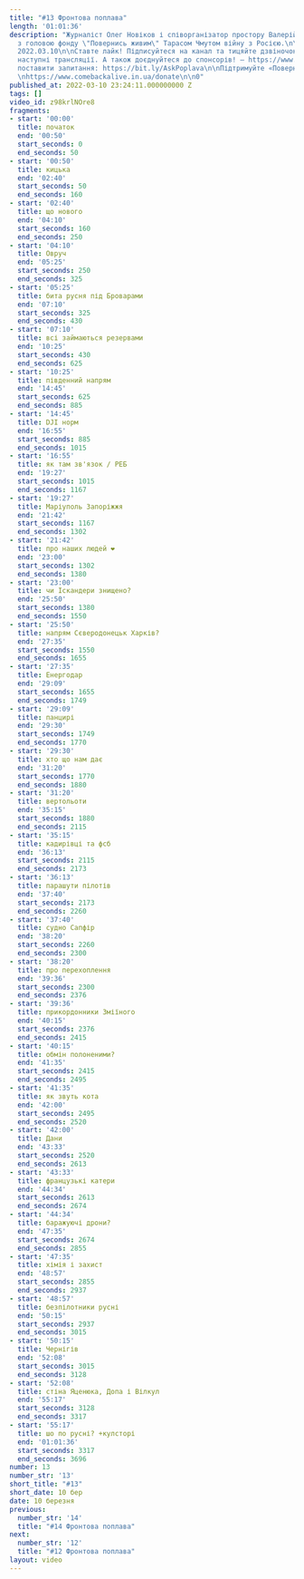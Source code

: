 ```yaml
---
title: "#13 Фронтова поплава"
length: '01:01:36'
description: "Журналіст Олег Новіков і співорганізатор простору Валерій Агєєв обговорюють
  з головою фонду \"Повернись живим\" Тарасом Чмутом війну з Росією.\n\nВипуск за
  2022.03.10\n\nСтавте лайк! Підписуйтеся на канал та тицяйте дзвіночок, щоб не пропустити
  наступні трансляції. А також доєднуйтеся до спонсорів! – https://www.youtube.com/channel/UCwCkRo2WQx_9JRWISLC47fw/join\n\n‼️Щоб
  поставити запитання: https://bit.ly/AskPoplava\n\nПідтримуйте «Повернись Живим»:
  \nhttps://www.comebackalive.in.ua/donate\n\n0"
published_at: 2022-03-10 23:24:11.000000000 Z
tags: []
video_id: z98krlNOre8
fragments:
- start: '00:00'
  title: початок
  end: '00:50'
  start_seconds: 0
  end_seconds: 50
- start: '00:50'
  title: кицька
  end: '02:40'
  start_seconds: 50
  end_seconds: 160
- start: '02:40'
  title: що нового
  end: '04:10'
  start_seconds: 160
  end_seconds: 250
- start: '04:10'
  title: Овруч
  end: '05:25'
  start_seconds: 250
  end_seconds: 325
- start: '05:25'
  title: бита русня під Броварами
  end: '07:10'
  start_seconds: 325
  end_seconds: 430
- start: '07:10'
  title: всі займаються резервами
  end: '10:25'
  start_seconds: 430
  end_seconds: 625
- start: '10:25'
  title: південний напрям
  end: '14:45'
  start_seconds: 625
  end_seconds: 885
- start: '14:45'
  title: DJI норм
  end: '16:55'
  start_seconds: 885
  end_seconds: 1015
- start: '16:55'
  title: як там зв'язок / РЕБ
  end: '19:27'
  start_seconds: 1015
  end_seconds: 1167
- start: '19:27'
  title: Маріуполь Запоріжжя
  end: '21:42'
  start_seconds: 1167
  end_seconds: 1302
- start: '21:42'
  title: про наших людей ❤
  end: '23:00'
  start_seconds: 1302
  end_seconds: 1380
- start: '23:00'
  title: чи Іскандери знищено?
  end: '25:50'
  start_seconds: 1380
  end_seconds: 1550
- start: '25:50'
  title: напрям Сєверодонецьк Харків?
  end: '27:35'
  start_seconds: 1550
  end_seconds: 1655
- start: '27:35'
  title: Енергодар
  end: '29:09'
  start_seconds: 1655
  end_seconds: 1749
- start: '29:09'
  title: панцирі
  end: '29:30'
  start_seconds: 1749
  end_seconds: 1770
- start: '29:30'
  title: хто що нам дає
  end: '31:20'
  start_seconds: 1770
  end_seconds: 1880
- start: '31:20'
  title: вертольоти
  end: '35:15'
  start_seconds: 1880
  end_seconds: 2115
- start: '35:15'
  title: кадирівці та фсб
  end: '36:13'
  start_seconds: 2115
  end_seconds: 2173
- start: '36:13'
  title: парашути пілотів
  end: '37:40'
  start_seconds: 2173
  end_seconds: 2260
- start: '37:40'
  title: судно Сапфір
  end: '38:20'
  start_seconds: 2260
  end_seconds: 2300
- start: '38:20'
  title: про перехоплення
  end: '39:36'
  start_seconds: 2300
  end_seconds: 2376
- start: '39:36'
  title: прикордонники Зміїного
  end: '40:15'
  start_seconds: 2376
  end_seconds: 2415
- start: '40:15'
  title: обмін полоненими?
  end: '41:35'
  start_seconds: 2415
  end_seconds: 2495
- start: '41:35'
  title: як звуть кота
  end: '42:00'
  start_seconds: 2495
  end_seconds: 2520
- start: '42:00'
  title: Дани
  end: '43:33'
  start_seconds: 2520
  end_seconds: 2613
- start: '43:33'
  title: французькі катери
  end: '44:34'
  start_seconds: 2613
  end_seconds: 2674
- start: '44:34'
  title: баражуючі дрони?
  end: '47:35'
  start_seconds: 2674
  end_seconds: 2855
- start: '47:35'
  title: хімія і захист
  end: '48:57'
  start_seconds: 2855
  end_seconds: 2937
- start: '48:57'
  title: безпілотники русні
  end: '50:15'
  start_seconds: 2937
  end_seconds: 3015
- start: '50:15'
  title: Чернігів
  end: '52:08'
  start_seconds: 3015
  end_seconds: 3128
- start: '52:08'
  title: стіна Яценюка, Допа і Вілкул
  end: '55:17'
  start_seconds: 3128
  end_seconds: 3317
- start: '55:17'
  title: шо по русні? +кулсторі
  end: '01:01:36'
  start_seconds: 3317
  end_seconds: 3696
number: 13
number_str: '13'
short_title: "#13"
short_date: 10 бер
date: 10 березня
previous:
  number_str: '14'
  title: "#14 Фронтова поплава"
next:
  number_str: '12'
  title: "#12 Фронтова поплава"
layout: video
---
```

